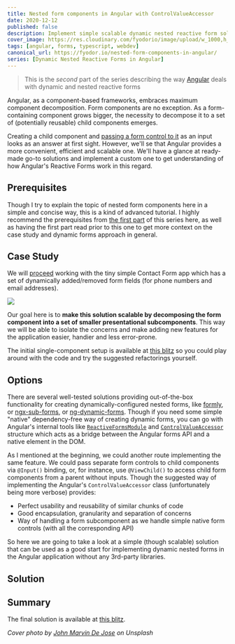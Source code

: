 ```yaml
---
title: Nested form components in Angular with ControlValueAccessor
date: 2020-12-12
published: false
description: Implement simple scalable dynamic nested reactive form solution without 3rd-party libraries
cover_image: https://res.cloudinary.com/fyodorio/image/upload/w_1000,h_420,c_fill,g_auto,q_auto,f_auto/v1593323829/john-marvin-de-jose-vvPCT8Ghai0-unsplash_dcegjm.jpg
tags: [angular, forms, typescript, webdev]
canonical_url: https://fyodor.io/nested-form-components-in-angular/
series: [Dynamic Nested Reactive Forms in Angular]
---
```


> This is the *second* part of the series describing the way [Angular](https://angular.io) deals with dynamic and nested reactive forms 

Angular, as a component-based frameworks, embraces maximum component decomposition. Form components are no exception. As a form-containing component grows bigger, the necessity to decompose it to a set of (potentially reusable) child components emerges. 

Creating a child component and [passing a form control to it](https://blog.grossman.io/real-world-angular-reactive-forms/) as an input looks as an answer at first sight. However, we'll se that Angular provides a more convenient, efficient and scalable one. We'll have a glance at ready-made go-to solutions and implement a custom one to get understanding of how Angular's Reactive Forms work in this regard.

## Prerequisites

Though I try to explain the topic of nested form components here in a simple and concise way, this is a kind of advanced tutorial. I highly recommend the prerequisites from [the first part](https://fyodor.io/dynamic-forms-in-angular/) of this series here, as well as having the first part read prior to this one to get more context on the case study and dynamic forms approach in general.

## Case Study

We will [proceed](https://fyodor.io/dynamic-forms-in-angular/) working with the tiny simple Contact Form app which has a set of dynamically added/removed form fields (for phone numbers and email addresses). 

![](https://res.cloudinary.com/fyodorio/image/upload/v1593746506/contact-form_hc6wjl.gif)

Our goal here is to **make this solution scalable by decomposing the form component into a set of smaller presentational subcomponents**. This way we will be able to isolate the concerns and make adding new features for the application easier, handier and less error-prone.

The initial single-component setup is available at [this blitz](https://stackblitz.com/edit/dynamic-angular-form-part-1-final?file=src%2Fapp%2Fapp.component.html) so you could play around with the code and try the suggested refactorings yourself.

## Options

There are several well-tested solutions providing out-of-the-box functionality for creating dynamically-configured nested forms, like
 [formly](https://formly.dev/), or [ngx-sub-forms](https://dev.to/maxime1992/building-scalable-robust-and-type-safe-forms-with-angular-3nf9), or [ng-dynamic-forms](https://github.com/udos86/ng-dynamic-forms). Though if you need some simple "native" dependency-free way of creating dynamic forms, you can go with Angular's internal tools like [`ReactiveFormsModule`](https://angular.io/api/forms/ReactiveFormsModule) and [`ControlValueAccessor`](https://angular.io/api/forms/ControlValueAccessor) structure which acts as a bridge between the Angular forms API and a native element in the DOM.
 
 As I mentioned at the beginning, we could another route implementing the same feature. We could pass separate form controls to child components via `@Input()` binding, or, for instance, use `@ViewChild()` to access child form components from a parent without inputs. Though the suggested way of implementing the Angular's `ControlValueAccessor` class (unfortunately being more verbose) provides:
 
 * Perfect usability and reusability of similar chunks of code 
 * Good encapsulation, granularity and separation of concerns
 * Way of handling a form subcomponent as we handle simple native form controls (with all the corresponding API) 
 
 So here we are going to take a look at a simple (though scalable) solution that can be used as a good start for implementing dynamic nested forms in the Angular application without any 3rd-party libraries. 

## Solution

## Summary  

The final solution is available at [this blitz](https://stackblitz.com/edit/dynamic-angular-form-part-2-final?file=src/app/app.component.html).

_Cover photo by [John Marvin De Jose](https://unsplash.com/@johnmarvindj) on Unsplash_
